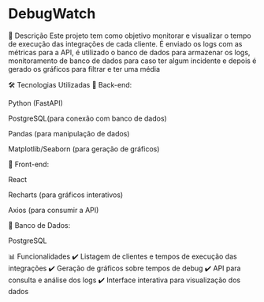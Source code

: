 # DebugWatch

📖 Descrição
Este projeto tem como objetivo monitorar e visualizar o tempo de execução das integrações de cada cliente. É enviado os logs com as métricas para a API, é utilizado o banco de dados para armazenar os logs, monitoramento de banco de dados para caso ter algum incidente e depois é gerado os gráficos para filtrar e ter uma média

🛠 Tecnologias Utilizadas
📌 Back-end:

Python (FastAPI)

PostgreSQL(para conexão com banco de dados)

Pandas (para manipulação de dados)

Matplotlib/Seaborn (para geração de gráficos)

📌 Front-end:

React

Recharts (para gráficos interativos)

Axios (para consumir a API)

📌 Banco de Dados:

PostgreSQL

📊 Funcionalidades
✔️ Listagem de clientes e tempos de execução das integrações
✔️ Geração de gráficos sobre tempos de debug 
✔️ API para consulta e análise dos logs
✔️ Interface interativa para visualização dos dados
